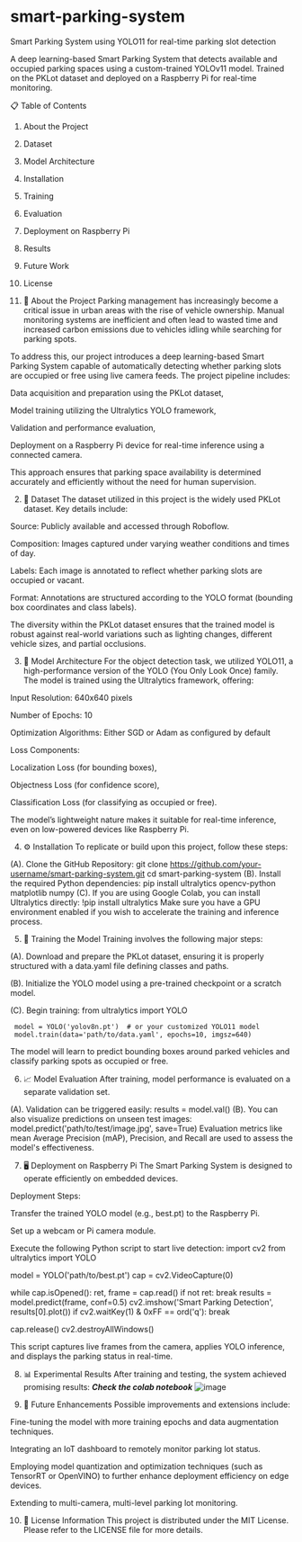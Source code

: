 # smart-parking-system
Smart Parking System using YOLO11 for real-time parking slot detection

A deep learning-based Smart Parking System that detects available and occupied parking spaces using a custom-trained YOLOv11 model.
Trained on the PKLot dataset and deployed on a Raspberry Pi for real-time monitoring.

📋 Table of Contents

1. About the Project

2. Dataset

3. Model Architecture

4. Installation

5. Training

6. Evaluation

7. Deployment on Raspberry Pi

8. Results

9. Future Work

10. License

1. 📖 About the Project
Parking management has increasingly become a critical issue in urban areas with the rise of vehicle ownership.
Manual monitoring systems are inefficient and often lead to wasted time and increased carbon emissions due to vehicles idling while searching for parking spots.

To address this, our project introduces a deep learning-based Smart Parking System capable of automatically detecting whether parking slots are occupied or free using live camera feeds.
The project pipeline includes:

Data acquisition and preparation using the PKLot dataset,

Model training utilizing the Ultralytics YOLO framework,

Validation and performance evaluation,

Deployment on a Raspberry Pi device for real-time inference using a connected camera.

This approach ensures that parking space availability is determined accurately and efficiently without the need for human supervision.

2. 📂 Dataset
The dataset utilized in this project is the widely used PKLot dataset.
Key details include:

Source: Publicly available and accessed through Roboflow.

Composition: Images captured under varying weather conditions and times of day.

Labels: Each image is annotated to reflect whether parking slots are occupied or vacant.

Format: Annotations are structured according to the YOLO format (bounding box coordinates and class labels).

The diversity within the PKLot dataset ensures that the trained model is robust against real-world variations such as lighting changes, different vehicle sizes, and partial occlusions.

3. 🧠 Model Architecture
For the object detection task, we utilized YOLO11, a high-performance version of the YOLO (You Only Look Once) family.
The model is trained using the Ultralytics framework, offering:

Input Resolution: 640x640 pixels

Number of Epochs: 10

Optimization Algorithms: Either SGD or Adam as configured by default

Loss Components:

Localization Loss (for bounding boxes),

Objectness Loss (for confidence score),

Classification Loss (for classifying as occupied or free).

The model’s lightweight nature makes it suitable for real-time inference, even on low-powered devices like Raspberry Pi.

4. ⚙️ Installation
To replicate or build upon this project, follow these steps:

(A). Clone the GitHub Repository:
     git clone https://github.com/your-username/smart-parking-system.git
     cd smart-parking-system
(B). Install the required Python dependencies:
     pip install ultralytics opencv-python matplotlib numpy
(C). If you are using Google Colab, you can install Ultralytics directly:
     !pip install ultralytics
Make sure you have a GPU environment enabled if you wish to accelerate the training and inference process.

5. 🚀 Training the Model
Training involves the following major steps:

(A). Download and prepare the PKLot dataset, ensuring it is properly structured with a data.yaml file defining classes and paths.

(B). Initialize the YOLO model using a pre-trained checkpoint or a scratch model.

(C). Begin training:
     from ultralytics import YOLO

     model = YOLO('yolov8n.pt')  # or your customized YOLO11 model
     model.train(data='path/to/data.yaml', epochs=10, imgsz=640)
The model will learn to predict bounding boxes around parked vehicles and classify parking spots as occupied or free.

6. 📈 Model Evaluation
After training, model performance is evaluated on a separate validation set.

(A). Validation can be triggered easily:
     results = model.val()
(B). You can also visualize predictions on unseen test images:
     model.predict('path/to/test/image.jpg', save=True)
Evaluation metrics like mean Average Precision (mAP), Precision, and Recall are used to assess the model's effectiveness.

7. 🖥️ Deployment on Raspberry Pi
The Smart Parking System is designed to operate efficiently on embedded devices.

Deployment Steps:

Transfer the trained YOLO model (e.g., best.pt) to the Raspberry Pi.

Set up a webcam or Pi camera module.

Execute the following Python script to start live detection:
import cv2
from ultralytics import YOLO

model = YOLO('path/to/best.pt')
cap = cv2.VideoCapture(0)

while cap.isOpened():
    ret, frame = cap.read()
    if not ret:
        break
    results = model.predict(frame, conf=0.5)
    cv2.imshow('Smart Parking Detection', results[0].plot())
    if cv2.waitKey(1) & 0xFF == ord('q'):
        break

cap.release()
cv2.destroyAllWindows()

This script captures live frames from the camera, applies YOLO inference, and displays the parking status in real-time.

8. 📊 Experimental Results
After training and testing, the system achieved promising results:
***Check the colab notebook***
   ![image](https://github.com/user-attachments/assets/5af03487-9a78-46cf-b04d-80d5774c2858)


10. 🔮 Future Enhancements
Possible improvements and extensions include:

Fine-tuning the model with more training epochs and data augmentation techniques.

Integrating an IoT dashboard to remotely monitor parking lot status.

Employing model quantization and optimization techniques (such as TensorRT or OpenVINO) to further enhance deployment efficiency on edge devices.

Extending to multi-camera, multi-level parking lot monitoring.

10. 📜 License Information
This project is distributed under the MIT License.
Please refer to the LICENSE file for more details.   

